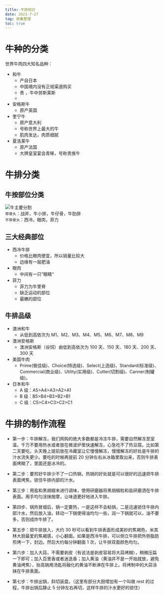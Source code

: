 ```yaml
---
title: 牛排知识
date: 2021-7-27
tag: 收集整理
toc: true
---
```


# 牛种的分类

世界牛肉四大知名品种：

- 和牛
  - 产自日本
  - 中国境内没有正规渠道购买
  - 贵 ，牛中劳斯莱斯
  -
- 安格斯牛
  - 原产英国
- 奎宁牛
  - 原产意大利
  - 号称世界上最大的牛
  - 肌肉发达，肉质细腻
- 夏洛莱牛
  - 原产法国
  - 大牌皇室宴会青睐，号称贵族牛

# 牛排分类

## 牛按部位分类

![牛主要分割](<https://cubox.pro/c/filters:no_upscale()?imageUrl=https%3A%2F%2Fpic4.zhimg.com%2Fv2-512920b36c09f0518186cbe6b8015fb3_r.jpg>)  
`带骨头`：战斧，牛小排，牛仔骨，牛肋排  
`不带骨头`：西冷，眼肉，菲力

## 三大经典部位

- 西冷牛排
  - 价格比眼肉便宜，所以销量比较大
  - 边缘有一层肥油
- 眼肉
  - 中间有一只”眼睛“
- 菲力
  - 菲力为牛里脊
  - 缺乏运动的部位
  - 最嫩的部位

## 牛排品级

- 澳洲和牛
  - 从低到高依次为 M1、M2、M3、M4、M5、M6、M7、M8、M9
- 澳洲安格斯
  - 澳洲安格斯（谷饲）由低到高依次为 100 天、150 天、180 天、200 天、300 天
- 美国牛肉
  - Prime(极佳级)、Choice(特选级)、Select(上选级)、Standard(标准级)、Commercial(商业级)、Utility(实用级)、Cutter(切割级)、Canner(制罐级)。
- 日本和牛
  - A 级：A5>A4>A3>A2>A1
  - B 级：B5>B4>B3>B2>B1
  - C 级：C5>C4>C3>C2>C1

# 牛排的制作流程

- 第一步：牛排解冻，我们网购的绝大多数都是冷冻牛排，需要自然解冻至室温，千万不要用热水或者放在微波炉里快速解冻，心急吃不了热豆腐。比如第二天要吃，头天晚上提前放在冷藏室让它慢慢解冻，慢慢解冻的好处是牛排的汁水流失更少。要吃的时候再提前 20 分钟左右从冰箱里取出来，否则牛排表面烤糊了，里面还是冰冷的。

- 第二步：要煎好牛排少不了一口热锅，热锅的好处就是可以很好的迅速把牛排表面烤焦，锁住牛排内部的汁水。

- 第三步：用盐和黑胡椒末进行调味，使用研磨器将黑胡椒粒和盐研磨洒在牛排表面。用手均匀涂抹按摩，让味道更好地进入牛排。

- 第四步、锅热冒烟后，锅一定要热，一是这样不会粘锅，二是迅速锁住牛排内部汁水，然后放入油，转动一下锅使得油均匀一些，润一下锅就可以，油不要多，否则成炸牛排了。

- 第五步：把牛排放入，大约 30 秒可以看到牛排表面形成美妙的焦褐色，米其林大厨最爱的焦褐感，小心翻面。如果是西冷牛排，可以侧立牛排把外侧脂肪煎烤一下，封边。然后大约每分钟翻面 1 次，让牛排双面颜色均匀。

- 第六步：加入大蒜，不需要剥皮（有说法是剥皮容易将大蒜烤糊），稍微压扁一下即可；加入百里香或者迷迭香；加入黄油（黄油并不是一开始就放，避免黄油烤焦），抬高锅用汤匙将融化的黄油不断淋在牛排上。将烤制中的大蒜涂抹在牛排表面。

- 第七步：牛排出锅，斜切装盘。（这里有部分大厨增加有一个叫做 rest 的过程，牛排出锅后静止 5 分钟左右再切，这样牛排的汁水更好的锁住）
